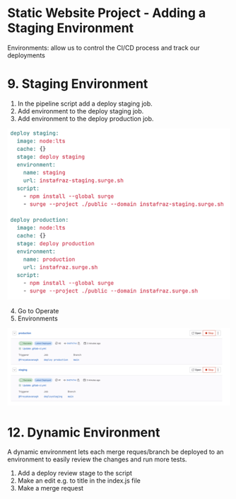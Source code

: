 # Static Website Project - Adding a Staging Environment

Environments: allow us to control the CI/CD process and track our deployments

# 9. Staging Environment

1. In the pipeline script add a deploy staging job.
2. Add environment to the deploy staging job.
3. Add environment to the deploy production job.

![](../Images/envi.png)

4. Go to Operate
5. Environments

![](../Images/environments.png)


# 12. Dynamic Environment

A dynamic environment lets each merge reques/branch be deployed to an environment to easily review the changes and run more tests.

1. Add a deploy review stage to the script
2. Make an edit e.g. to title in the index.js file
3. Make a merge request